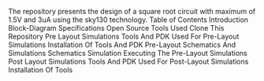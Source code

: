 The repository presents the design of a square root circuit with maximum of 1.5V and 3uA using the sky130 technology.
Table of Contents
Introduction
Block-Diagram
Specifications
Open Source Tools Used
Clone This Repository
Pre Layout Simulations
Tools And PDK Used For Pre-Layout Simulations
Installation Of Tools And PDK
Pre-Layout Schematics And Simulations
Schematics
Simulation
Executing The Pre-Layout Simulations
Post Layout Simulations
Tools And PDK Used For Post-Layout Simulations
Installation Of Tools 
